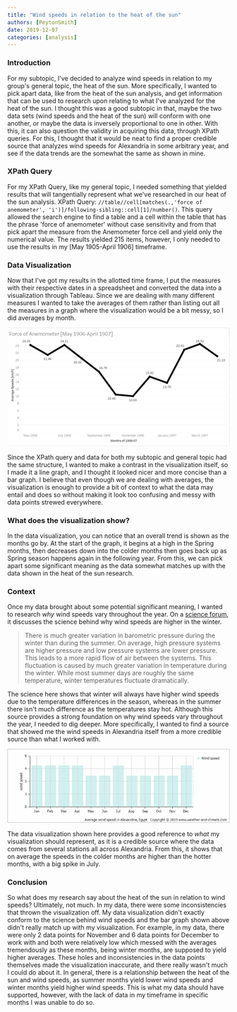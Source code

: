 ```yaml
---
title: "Wind speeds in relation to the heat of the sun"
authors: [PeytonSmith]
date: 2019-12-07
categories: [analysis]
---
```

### Introduction

For my subtopic, I've decided to analyze wind speeds in relation to my group's general topic, the heat of the sun. More specifically, I wanted to pick apart data, like from the heat of the sun analysis, and get information that can be used to research upon relating to what I've analyzed for the heat of the sun. I thought this was a good subtopic in that, maybe the two data sets (wind speeds and the heat of the sun) will conform with one another, or maybe the data is inversely proportional to one in other. With this, it can also question the validity in acquiring this data, through XPath queries. For this, I thought that it would be neat to find a proper credible source that analyzes wind speeds for Alexandria in some arbitrary year, and see if the data trends are the somewhat the same as shown in mine. 

### XPath Query

For my XPath Query, like my general topic, I needed something that yielded results that will tangentially represent what we've researched in our heat of the sun analysis. XPath Query: `//table//cell[matches(.,'force of anemometer', 'i')]/following-sibling::cell[1]/number()`. This query allowed the search engine to find a table and a cell within the table that has the phrase 'force of anemometer' without case sensitivity and from that pick apart the measure from the Anemometer force cell and yield only the numerical value. The results yielded 215 items, however, I only needed to use the results in my [May 1905-April 1906] timeframe.

### Data Visualization

Now that I've got my results in the allotted time frame, I put the measures with their respective dates in a spreadsheet and converted the data into a visualization through Tableau. Since we are dealing with many different measures I wanted to take the averages of them rather than listing out all the measures in a graph where the visualization would be a bit messy, so I did averages by month. 

![data visualization](datavisualization.jpg "Line Graph of Averages per month for the Force of Anemometer")

Since the XPath query and data for both my subtopic and general topic had the same structure, I wanted to make a contrast in the visualization itself, so I made it a line graph, and I thought it looked nicer and more concise than a bar graph. I believe that even though we are dealing with averages, the visualization is enough to provide a bit of context to what the data may entail and does so without making it look too confusing and messy with data points strewed everywhere.

### What does the visualization show?

In the data visualization, you can notice that an overall trend is shown as the months go by. At the start of the graph, it begins at a high in the Spring months, then decreases down into the colder months then goes back up as Spring season happens again in the following year. From this, we can pick apart some significant meaning as the data somewhat matches up with the data shown in the heat of the sun research.

### Context

Once my data brought about some potential significant meaning, I wanted to research *why* wind speeds vary throughout the year. On a [science forum](https://www.scienceforums.net/topic/69195-higher-wind-speed-in-winter/), it discusses the science behind why wind speeds are higher in the winter.

> There is much greater variation in barometric pressure during the winter than during the summer. On average, high pressure systems are higher pressure and low pressure systems are lower pressure. This leads to a more rapid flow of air between the systems. This fluctuation is caused by much greater variation in temperature during the winter. While most summer days are roughly the same temperature, winter temperatures fluctuate dramatically.

The science here shows that winter will always have higher wind speeds due to the temperature differences in the season, whereas in the summer there isn't much difference as the temperatures stay hot. Although this source provides a strong foundation on why wind speeds vary throughout the year, I needed to dig deeper. More specifically, I wanted to find a source that showed me the wind speeds in Alexandria itself from a more credible source than what I worked with.

![Avg. Wind Speed Alexandria](average-wind-speed-egypt-alexandria.png "Bar Graph of the Average Wind Speeds by month in Alexandria")

The data visualization shown here provides a good reference to *what* my visualization should represent, as it is a credible source where the data comes from several stations all across Alexandria. From this, it shows that on average the speeds in the colder months are higher than the hotter months, with a big spike in July. 

### Conclusion

So what does my research say about the heat of the sun in relation to wind speeds? Ultimately, not much. In my data, there were some inconsistencies that thrown the visualization off. My data visualization didn't exactly conform to the science behind wind speeds and the bar graph shown above didn't really match up with my visualization. For example, in my data, there were only 2 data points for November and 6 data points for December to work with and both were relatively low which messed with the averages tremendously as these months, being winter months, are supposed to yield higher averages. These holes and inconsistencies in the data points themselves made the visualization inaccurate, and there really wasn't much I could do about it. In general, there is a relationship between the heat of the sun and wind speeds, as summer months yield lower wind speeds and winter months yield higher wind speeds. This is what my data should have supported, however, with the lack of data in my timeframe in specific months I was unable to do so.